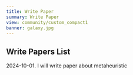 ```yaml
---
title: Write Paper
summary: Write Paper
view: community/custom_compact1
banner: galaxy.jpg
---
```

## Write Papers List

2024-10-01. I will write paper about metaheuristic


